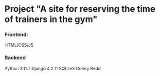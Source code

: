 # Project "A site for reserving the time of trainers in the gym"

### Frontend:
HTML/CSS/JS

### Backend
Python 3.11.7
Django 4.2.11
SQLite3
Celery
Redis
